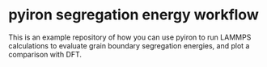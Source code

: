 # pyiron segregation energy workflow
This is an example repository of how you can use pyiron to run LAMMPS calculations to evaluate grain boundary segregation energies, and plot a comparison with DFT.



